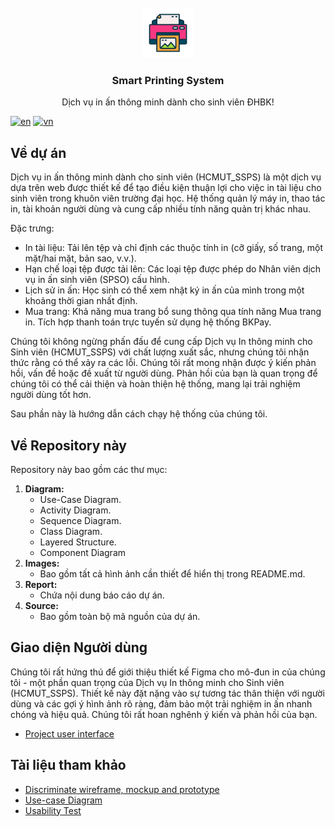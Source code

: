 <!-- [![Contributors][contributors-shield]][contributors-url] -->

<!-- PROJECT LOGO -->
<br />
<div align="center">
  <img src="images/logo_new.png" alt="Logo" width="80" height="80">
  <h3 align="center">Smart Printing System</h3>

  <p align="center">
    Dịch vụ in ấn thông minh dành cho sinh viên ĐHBK!
    <!-- <br />
    <a href="https://github.com/othneildrew/Best-README-Template"><strong>Explore the docs »</strong></a>
    <br />
    <br />
    <a href="https://github.com/othneildrew/Best-README-Template">View Demo</a>
    ·
    <a href="https://github.com/othneildrew/Best-README-Template/issues">Report Bug</a>
    ·
    <a href="https://github.com/othneildrew/Best-README-Template/issues">Request Feature</a> -->
  </p>
</div>

[![en](https://img.shields.io/badge/lang-en-green.svg)](https://github.com/snipee3007/SmartPrintingSystem/blob/main/README.md)
[![vn](https://img.shields.io/badge/lang-vn-red.svg)](https://github.com/snipee3007/SmartPrintingSystem/blob/main/README-VN.md)




<!-- TABLE OF CONTENTS -->
<!-- <details>
  <summary>Table of Contents</summary>
  <ol>
    <li>
      <a href="#about-the-project">About The Project</a>
      <ul>
        <li><a href="#built-with">Built With</a></li>
      </ul>
    </li>
    <li>
      <a href="#getting-started">Getting Started</a>
      <ul>
        <li><a href="#prerequisites">Prerequisites</a></li>
        <li><a href="#installation">Installation</a></li>
      </ul>
    </li>
    <li><a href="#usage">Usage</a></li>
    <li><a href="#roadmap">Roadmap</a></li>
    <li><a href="#contributing">Contributing</a></li>
    <li><a href="#license">License</a></li>
    <li><a href="#contact">Contact</a></li>
    <li><a href="#acknowledgments">Acknowledgments</a></li>
  </ol>
</details> -->



<!-- ABOUT THE PROJECT -->
## Về dự án

Dịch vụ in ấn thông minh dành cho sinh viên (HCMUT_SSPS) là một dịch vụ dựa trên web được thiết kế để tạo điều kiện thuận lợi cho việc in tài liệu cho sinh viên trong khuôn viên trường đại học. Hệ thống quản lý máy in, thao tác in, tài khoản người dùng và cung cấp nhiều tính năng quản trị khác nhau.

Đặc trưng:
* In tài liệu: Tải lên tệp và chỉ định các thuộc tính in (cỡ giấy, số trang, một mặt/hai mặt, bản sao, v.v.).
* Hạn chế loại tệp được tải lên: Các loại tệp được phép do Nhân viên dịch vụ in ấn sinh viên (SPSO) cấu hình.
* Lịch sử in ấn: Học sinh có thể xem nhật ký in ấn của mình trong một khoảng thời gian nhất định.
* Mua trang: Khả năng mua trang bổ sung thông qua tính năng Mua trang in. Tích hợp thanh toán trực tuyến sử dụng hệ thống BKPay.

Chúng tôi không ngừng phấn đấu để cung cấp Dịch vụ In thông minh cho Sinh viên (HCMUT_SSPS) với chất lượng xuất sắc, nhưng chúng tôi nhận thức rằng có thể xảy ra các lỗi. Chúng tôi rất mong nhận được ý kiến phản hồi, vấn đề hoặc đề xuất từ người dùng. Phản hồi của bạn là quan trọng để chúng tôi có thể cải thiện và hoàn thiện hệ thống, mang lại trải nghiệm người dùng tốt hơn.

Sau phần này là hướng dẫn cách chạy hệ thống của chúng tôi.

<!-- Use the `BLANK_README.md` to get started. -->

<!-- <p align="right">(<a href="#readme-top">back to top</a>)</p> -->


<!-- 
### Built With

This section should list any major frameworks/libraries used to bootstrap your project. Leave any add-ons/plugins for the acknowledgements section. Here are a few examples.

* [![React][React.js]][React-url]
* [![Bootstrap][Bootstrap.com]][Bootstrap-url]

<p align="right">(<a href="#readme-top">back to top</a>)</p> -->

## Về Repository này
Repository này bao gồm các thư mục:
1. **Diagram:** 
    - Use-Case Diagram.
    - Activity Diagram.
    - Sequence Diagram.
    - Class Diagram.
    - Layered Structure.
    - Component Diagram
2. **Images:**
    - Bao gồm tất cả hình ảnh cần thiết để hiển thị trong README.md.
3. **Report:**
    - Chứa nội dung báo cáo dự án.
4. **Source:**
    - Bao gồm toàn bộ mã nguồn của dự án.

## Giao diện Người dùng
Chúng tôi rất hứng thú để giới thiệu thiết kế Figma cho mô-đun in của chúng tôi - một phần quan trọng của Dịch vụ In thông minh cho Sinh viên (HCMUT_SSPS). Thiết kế này đặt nặng vào sự tương tác thân thiện với người dùng và các gợi ý hình ảnh rõ ràng, đảm bảo một trải nghiệm in ấn nhanh chóng và hiệu quả. Chúng tôi rất hoan nghênh ý kiến và phản hồi của bạn.
* [Project user interface][Figma-url]

## Tài liệu tham khảo
* [Discriminate wireframe, mockup and prototype](https://thinhnotes.com/chuyen-nghe-ba/phan-biet-sketch-wireframe-mockup-va-prototype/)
* [Use-case Diagram](https://thinhnotes.com/chuyen-nghe-ba/use-case-diagram-va-5-sai-lam-thuong-gap/)
* [Usability Test](https://www.nngroup.com/articles/usability-testing-101/)





[contributors-shield]: https://img.shields.io/github/contributors/othneildrew/Best-README-Template.svg?style=for-the-badge
[contributors-url]: https://github.com/snipee3007/SmartPrintingSystem/graphs/contributors
[React.js]: https://img.shields.io/badge/React-20232A?style=for-the-badge&logo=react&logoColor=61DAFB
[React-url]: https://reactjs.org/
[Bootstrap.com]: https://img.shields.io/badge/Bootstrap-563D7C?style=for-the-badge&logo=bootstrap&logoColor=white
[Bootstrap-url]: https://getbootstrap.com
[Figma-shield]: https://images.careerbuilder.vn/content/images/figma-la-gi-CareerBuilder-1.png
[Figma-url]: https://www.figma.com/proto/1nlUBoDyKbA9uQDGN4sgkF/Stupid-printing-system-team-library?type=design&node-id=0-1&t=H0c3aJxe6lKaUaG9-0&scaling=scale-down&page-id=0%3A1&prev-org-id=external-teams
